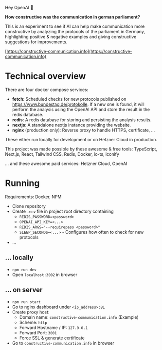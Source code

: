 Hey OpenAI 🤖

**How constructive was the communication in german parliament?**

This is an experiment to see if AI can help make communication more constructive by analyzing the protocols of the parliament in Germany, highlighting positive & negative examples and giving constructive suggestions for improvements.

[https://constructive-communication.info](https://constructive-communication.info)

# Technical overview

There are four docker compose services:

- **fetch**: Scheduled checks for new protocols published on https://www.bundestag.de/protokolle. If a new one is found, it will perform the analysis using the OpenAI API and store the result in the redis database.
- **redis**: A redis database for storing and persisting the analysis results.
- **nextjs**: A standalone nextjs instance providing the website.
- **nginx** (production only): Reverse proxy to handle HTTPS, certificate, ...

These either run locally for development or on Hetzner Cloud in production.

This project was made possible by these awesome & free tools: TypeScript, Next.js, React, Tailwind CSS, Redis, Docker, io-ts, iconify

... and these awesome paid services: Hetzner Cloud, OpenAI

# Running

Requirements: Docker, NPM

- Clone repository
- Create `.env` file in project root directory containing
  - `REDIS_PASSWORD=<password>`
  - `OPENAI_API_KEY=<...>`
  - `REDIS_ARGS="--requirepass <password>"`
  - `SLEEP_SECONDS=<...>` - Configures how often to check for new protocols
- ...

## ... locally

- `npm run dev`
- Open `localhost:3002` in browser

## ... on server

- `npm run start`
- Go to nginx dashboard under `<ip_address>:81`
- Create proxy host:
  - Domain name: `constructive-communication.info` (Example)
  - Scheme: `http`
  - Forward Hostname / IP: `127.0.0.1`
  - Forward Port: `3001`
  - Force SSL & generate certificate
- Go to `constructive-communication.info` in browser
